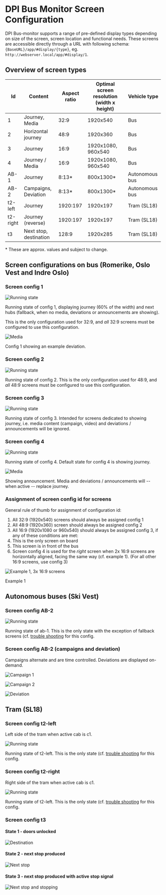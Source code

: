 # DPI Bus Monitor Screen Configuration

DPI Bus-monitor supports a range of pre-defined display types depending on size of the screen, screen location and functional needs.
These screens are accessible directly through a URL with following schema: `{BaseURL}/app/#display/{type}`, eg. `http://webserver.local/app/#display/1`.

## Overview of screen types

| Id | Content | Aspect ratio | Optimal screen resolution (width x height) | Vehicle type
|----|---------|--------------|--------------------------------------------|------------- 
| 1  | Journey, Media | 32:9 | 1920x540 | Bus
| 2 | Horizontal journey | 48:9 | 1920x360 | Bus
| 3 | Journey | 16:9  | 1920x1080, 960x540 | Bus
| 4 | Journey / Media | 16:9 |  1920x1080, 960x540 | Bus
| AB-1 | Journey | 8:13*  | 800x1300* | Autonomous bus
| AB-2 | Campaigns, Deviation | 8:13*  | 800x1300* | Autonomous bus
| t2-left | Journey |  1920:197 | 1920x197 | Tram (SL18)
| t2-right | Journey (reverse) |  1920:197 | 1920x197 | Tram (SL18)
| t3 | Next stop, destination |  128:9 | 1920x285 | Tram (SL18)

\* These are approx. values and subject to change.

## Screen configurations on bus (Romerike, Oslo Vest and Indre Oslo)

### Screen config 1

![Running state](../../assets/images/client/config/config-1-1.png)

Running state of config 1, displaying journey (60% of the width) and next hubs (fallback, when no media, deviations or announcements are showing).

This is the only configuration used for 32:9, and *all* 32:9 screens must be configured to use this configuration.

![Media](../../assets/images/client/config/config-1-2.png)

Config 1 showing an example deviation. 


### Screen config 2
![Running state](../../assets/images/client/config/config-2-1.png)

Running state of config 2. 
This is the only configuration used for 48:9, and *all* 48:9 screens must be configured to use this configuration.

### Screen config 3
![Running state](../../assets/images/client/config/config-3-1.png)

Running state of config 3. 
Intended for screens dedicated to showing journey, i.e. media content (campaign, video) and deviations / announcements will be ignored.

### Screen config 4
![Running state](../../assets/images/client/config/config-4-1.png)

Running state of config 4. 
Default state for config 4 is showing journey.

![Media](../../assets/images/client/config/config-4-2.png)

Showing announcement.
Media and deviations / announcements will -- when active -- replace journey. 

### Assignment of screen config id for screens
General rule of thumb for assignment of configuration id: 

1. All 32:9 (1920x540) screens should always be assigned config 1
2. All 48:9 (1920x360) screen should always be assigned config 2
3. All 16:9 (1920x1080 or 960x540) should always be assigned config 3, if any of these conditions are met:
  1. This is the only screen on board
  2. This screen is in front of the bus
4. Screen config 4 is used for the *right* screen when 2x 16:9 screens are horizontally aligned, facing the same way (cf. example 1). (For all other 16:9 screens, use config 3)

![Example 1, 3x 16:9 screens](../../assets/images/bus/3x16-9.png)

Example 1


## Autonomous buses (Ski Vest)

### Screen config AB-2

![Running state](../../assets/images/client/config/config-ab-1-1.png)

Running state of ab-1. This is the only state with the exception of fallback screens (cf. [trouble shooting](docs/client/troubleshooting-client) for this config.

### Screen config AB-2 (campaigns and deviation)

Campaigns alternate and are time controlled. Deviations are displayed on-demand.

![Campaign 1](../../assets/images/client/config/config-ab-2-1.png)

![Campaign 2](../../assets/images/client/config/config-ab-2-2.png)

![Deviation](../../assets/images/client/config/config-ab-2-3.png)

## Tram (SL18)

### Screen config t2-left
Left side of the tram when active cab is c1.

![Running state](../../assets/images/client/config/config-t2-left.jpeg)

Running state of t2-left. This is the only state (cf. [trouble shooting](docs/client/troubleshooting-client) for this config.

### Screen config t2-right
Right side of the tram when active cab is c1.

![Running state](../../assets/images/client/config/config-t2-right.jpeg)

Running state of t2-left. This is the only state (cf. [trouble shooting](docs/client/troubleshooting-client) for this config.

### Screen config t3

#### State 1 - doors unlocked

![Destination](../../assets/images/client/config/config-t3-1.png)

#### State 2 - next stop produced

![Next stop](../../assets/images/client/config/config-t3-2.jpeg)

#### State 3 - next stop produced with active stop signal

![Next stop and stopping](../../assets/images/client/config/config-t3-3.jpeg)

